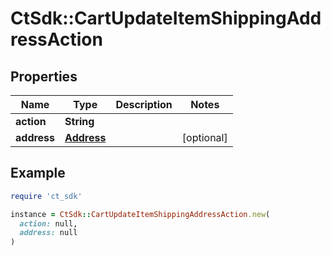 # CtSdk::CartUpdateItemShippingAddressAction

## Properties

| Name | Type | Description | Notes |
| ---- | ---- | ----------- | ----- |
| **action** | **String** |  |  |
| **address** | [**Address**](Address.md) |  | [optional] |

## Example

```ruby
require 'ct_sdk'

instance = CtSdk::CartUpdateItemShippingAddressAction.new(
  action: null,
  address: null
)
```

